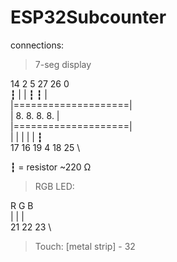 # ESP32Subcounter
connections:
> 7-seg display

  14  2  5  27 26 0     \
   ┇  |  |  ┇  ┇  |     \
|====================|  \
|     8. 8. 8. 8.    |  \
|====================|  \
   |  |  |  |  |  ┇     \
  17 16  19 4 18  25    \
  
┇ = resistor ~220 Ω
  
> RGB LED:

  R   G   B \
  |   |   | \
  21  22  23 \
 
> Touch: 
\[metal strip\] - 32
